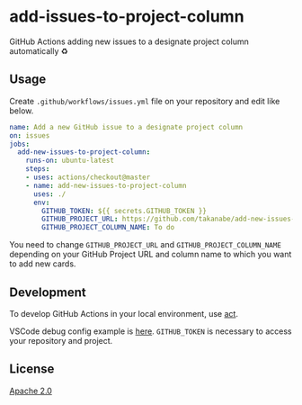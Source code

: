 # add-issues-to-project-column

GitHub Actions adding new issues to a designate project column automatically :recycle:

## Usage

Create `.github/workflows/issues.yml` file on your repository and edit like below.

```yml
name: Add a new GitHub issue to a designate project column
on: issues
jobs:
  add-new-issues-to-project-column:
    runs-on: ubuntu-latest
    steps:
    - uses: actions/checkout@master
    - name: add-new-issues-to-project-column
      uses: ./
      env:
        GITHUB_TOKEN: ${{ secrets.GITHUB_TOKEN }}
        GITHUB_PROJECT_URL: https://github.com/takanabe/add-new-issues-to-project-column/projects/1
        GITHUB_PROJECT_COLUMN_NAME: To do
```

You need to change `GITHUB_PROJECT_URL` and `GITHUB_PROJECT_COLUMN_NAME` depending on your GitHub Project URL and column name to which you want to add new cards.

## Development

To develop GitHub Actions in your local environment, use [act](https://github.com/nektos/act).

VSCode debug config example is [here](https://github.com/takanabe/add-new-issues-to-project-column/blob/master/.vscode/launch.json.example). `GITHUB_TOKEN` is necessary to access your repository and  project.

## License

[Apache 2.0](https://github.com/takanabe/add-new-issues-to-project-column/blob/master/LICENSE)
